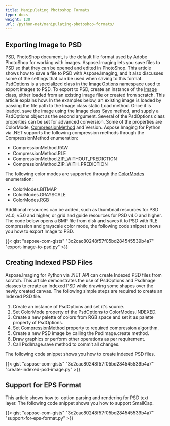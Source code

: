 ```yaml
---
title: Manipulating Photoshop Formats
type: docs
weight: 130
url: /python-net/manipulating-photoshop-formats/
---
```


## **Exporting Image to PSD**
PSD, PhotoShop document, is the default file format used by Adobe PhotoShop for working with images. Aspose.Imaging lets you save files to PSD so that they can be opened and edited in PhotoShop. This article shows how to save a file to PSD with Aspose.Imaging, and it also discusses some of the settings that can be used when saving to this format. [PsdOptions](https://reference.aspose.com/imaging/python-net/aspose.imaging.imageoptions/psdoptions) is a specialized class in the [ImageOptions](/pages/createpage.action?spaceKey=imagingnet&title=Aspose.Imaging.ImageOptions+namespace&linkCreation=true&fromPageId=14784475) namespace used to export images to PSD. To export to PSD, create an instance of the [Image](https://reference.aspose.com/imaging/python-net/aspose.imaging/image) class, either loaded from an existing image file or created from scratch. This article explains how. In the examples below, an existing image is loaded by passing the file path to the Image class static Load method. Once it is loaded, save the image using the Image class [Save](https://reference.aspose.com/imaging/python-net/aspose.imaging/image/methods/save/index) method, and supply a PsdOptions object as the second argument. Several of the PsdOptions class properties can be set for advanced conversion. Some of the properties are ColorMode, [CompressionMethod](https://reference.aspose.com/imaging/python-net/aspose.imaging.fileformats.psd/compressionmethod) and Version. Aspose.Imaging for Python via .NET supports the following compression methods through the CompressionMethod enumeration:

- CompressionMethod.RAW
- CompressionMethod.RLE
- CompressionMethod.ZIP_WITHOUT_PREDICTION
- CompressionMethod.ZIP_WITH_PREDICTION

The following color modes are supported through the [ColorModes]() enumeration:

- ColorModes.BITMAP
- ColorModes.GRAYSCALE
- ColorModes.RGB

Additional resources can be added, such as thumbnail resources for PSD v4.0, v5.0 and higher, or grid and guide resources for PSD v4.0 and higher. The code below opens a BMP file from disk and saves it to PSD with RLE compression and grayscale color mode, the following code snippet shows you how to export Image to PSD.

{{< gist "aspose-com-gists" "3c2cac80248f57f05bd284545539b4a7" "export-image-to-psd.py" >}}

## **Creating Indexed PSD Files**
Aspose.Imaging for Python via .NET API can create Indexed PSD files from scratch. This article demonstrates the use of PsdOptions and PsdImage classes to create an Indexed PSD while drawing some shapes over the newly created canvas. The following simple steps are required to create an Indexed PSD file.

1. Create an instance of PsdOptions and set it's source.
1. Set ColorMode property of the PsdOptions to ColorModes.INDEXED.
1. Create a new palette of colors from RGB space and set it as palette property of PsdOptions.
1. Set [CompressionMethod](https://reference.aspose.com/imaging/python-net/aspose.imaging.fileformats.psd/compressionmethod) property to required compression algorithm.
1. Create a new PSD image by calling the PsdImage.create method.
1. Draw graphics or perform other operations as per requirement.
1. Call PsdImage.save method to commit all changes.

The following code snippet shows you how to create indexed PSD files.

{{< gist "aspose-com-gists" "3c2cac80248f57f05bd284545539b4a7" "create-indexed-psd-image.py" >}}

## **Support for EPS Format**
This article shows how to  option parsing and rendering for PSD text layer. The following code snippet shows you how to support SmallCap.

{{< gist "aspose-com-gists" "3c2cac80248f57f05bd284545539b4a7" "support-for-eps-format.py" >}}

